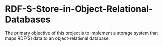 # RDF-S-Store-in-Object-Relational-Databases
The primary objective of this project is to implement a storage system that maps RDF(S) data to an object-relational database.
